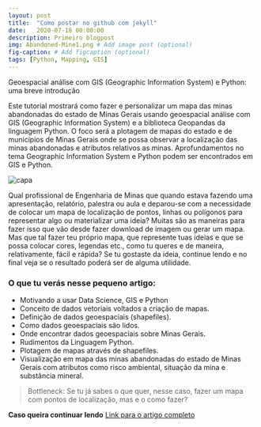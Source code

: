 ```yaml
---
layout: post
title:  "Como postar no github com jekyll"
date:   2020-07-18 00:00:00
description: Primeiro blogpost
img: Abandoned-Mine1.png # Add image post (optional)
fig-caption: # Add figcaption (optional)
tags: [Python, Mapping, GIS]
---
```


Geoespacial análise com GIS (Geographic Information System) e Python: uma breve introdução

Este tutorial mostrará como fazer e personalizar um mapa das minas abandonadas do estado de Minas Gerais usando geoespacial análise com GIS (Geographic Information System) e a biblioteca Geopandas da linguagem Python. O foco será a plotagem de mapas do estado e de municípios de Minas Gerais onde se possa observar a localização das minas abandonadas e atributos relativos as minas. Aprofundamentos no tema Geographic Information System e Python podem ser encontrados em GIS e Python.


![capa]({{site.baseurl}}/assets/img/capa.png)

Qual profissional de Engenharia de Minas que quando estava fazendo uma apresentação, relatório, palestra ou aula e deparou-se com a necessidade de colocar um mapa de localização de pontos, linhas ou polígonos para representar algo ou materializar uma ideia? Muitas são as maneiras para fazer isso que vão desde fazer download de imagem ou gerar um mapa. Mas que tal fazer teu próprio mapa, que represente tuas ideias e que se possa colocar cores, legendas etc., como tu queres e de maneira, relativamente, fácil e rápida? Se tu gostaste da ideia, continue lendo e no final veja se o resultado poderá ser de alguma utilidade.

### O que tu verás nesse pequeno artigo:

* Motivando a usar Data Science, GIS e Python
* Conceito de dados vetoriais voltados a criação de mapas.
* Definição de dados geoespaciais (shapefiles).
* Como dados geoespaciais são lidos.
* Onde encontrar dados geoespaciais sobre Minas Gerais.
* Rudimentos da Linguagem Python.
* Plotagem de mapas através de shapefiles.
* Visualização em mapa das minas abandonadas do estado de Minas Gerais com atributos como risco ambiental, situação da mina e substância mineral.

>Bottleneck: Se tu já sabes o que quer, nesse caso, fazer um mapa com pontos de localização, mas e o como fazer?


**Caso queira continuar lendo** [Link para o artigo completo](https://www.linkedin.com/pulse/geoespacial-an%25C3%25A1lise-com-gis-geographic-information-e-nunes-concei%25C3%25A7%25C3%25A3o/)



